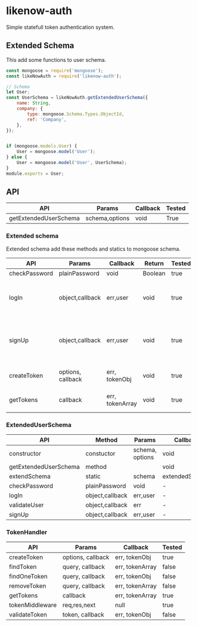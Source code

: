 # likenow-auth
Simple statefull token authentication system.
## Extended Schema
This add some functions to user schema.
```javascript
const mongoose = require('mongoose');
const likeNowAuth = require('likenow-auth');

// Schema
let User;
const UserSchema = likeNowAuth.getExtendedUserSchema({
	name: String,
	company: {
		type: mongoose.Schema.Types.ObjectId,
		ref: 'Company',
	},
});


if (mongoose.models.User) {
	User = mongoose.model('User');
} else {
	User = mongoose.model('User', UserSchema);
}
module.exports = User;
```

## API
|API|Params|Callback|Tested
|-|-|-|-|
|getExtendedUserSchema|schema,options|void|True

### Extended schema
Extended schema add these methods and statics to mongoose schema.

|API|Params|Callback|Return|Tested|Description
|-|-|-|-|-|-|
|checkPassword|plainPassword|void|Boolean|true|-
|logIn|object,callback|err,user|void|true|require password AND (email OR username)
|signUp|object,callback|err,user|void|true|signup require password AND (email OR username)
|createToken|options, callback | err, tokenObj |void|true|Create token and save to db
|getTokens| callback | err, tokenArray | void| true | return all user's tokens

### ExtendedUserSchema
|API|Method|Params|Callback|Return|Tested
|-|-|-|-|-|-|
|constructor|constuctor|schema, options| void| void | true
|getExtendedUserSchema|method||void|void|true
|extendSchema|static|schema|extendedSchema|void|true
|checkPassword|plainPassword|void|-|Boolean|true
|logIn|object,callback|err,user|-|void|true
|validateUser|object,callback|err|-|void|false
|signUp|object,callback|err,user|-|void|true

### TokenHandler
|API|Params|Callback|Tested
|-|-|-|-|
|createToken| options, callback | err, tokenObj | true
|findToken| query, callback | err, tokenArray | false
|findOneToken| query, callback | err, tokenObj | false
|removeToken| query, callback | err, tokenArray | false
|getTokens| callback | err, tokenArray | true
|tokenMiddleware| req,res,next | null | true
|validateToken| token, callback | err, tokenObj | false